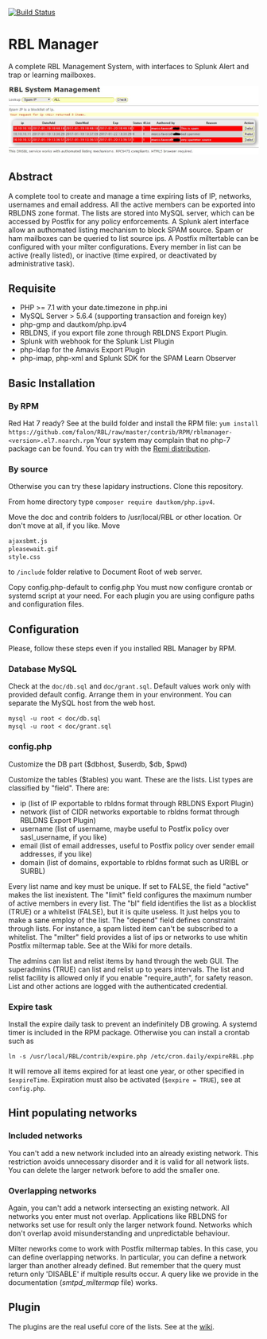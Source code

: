 [![Build Status](https://scrutinizer-ci.com/g/falon/RBL/badges/build.png?b=master)](https://scrutinizer-ci.com/g/falon/RBL/build-status/master)
# RBL Manager
A complete RBL Management System, with interfaces to Splunk Alert and trap or learning mailboxes.

![screenshot](doc/RBL.JPG)
## Abstract
A complete tool to create and manage a time expiring lists of IP, networks, usernames and email address.
All the active members can be exported into RBLDNS zone format. The lists are stored into MySQL server, which can be accessed by Postfix for any policy enforcements. A Splunk alert interface allow an authomated listing mechanism to block SPAM source. Spam or ham mailboxes can be queried to list source ips. A Postfix miltertable can be configured with your milter configurations.
Every member in list can be active (really listed), or inactive (time expired, or deactivated by administrative task).

## Requisite

- PHP >= 7.1 with your date.timezone in php.ini
- MySQL Server > 5.6.4 (supporting transaction and foreign key)
- php-gmp and dautkom/php.ipv4
- RBLDNS, if you export file zone through RBLDNS Export Plugin.
- Splunk with webhook for the Splunk List Plugin
- php-ldap for the Amavis Export Plugin
- php-imap, php-xml and Splunk SDK for the SPAM Learn Observer

## Basic Installation
### By RPM
Red Hat 7 ready? See at the build folder and install the RPM file:
`yum install https://github.com/falon/RBL/raw/master/contrib/RPM/rblmanager-<version>.el7.noarch.rpm`
Your system may complain that no php-7 package can be found. You can try with the [Remi distribution](https://rpms.remirepo.net/).

### By source
Otherwise you can try these lapidary instructions.
Clone this repository.

From home directory type `composer require dautkom/php.ipv4`.

Move the doc and contrib folders to /usr/local/RBL or other location. Or don't move at all, if you like.
Move
```
ajaxsbmt.js
pleasewait.gif
style.css
```
to `/include` folder relative to Document Root of web server.

Copy config.php-default to config.php
You must now configure crontab or systemd script at your need. For each plugin you are using configure paths and configuration files.

## Configuration
Please, follow these steps even if you installed RBL Manager by RPM.
### Database MySQL
Check at the `doc/db.sql` and `doc/grant.sql`. Default values work only with provided default config. Arrange them in your environment.
You can separate the MySQL host from the web host.
```
mysql -u root < doc/db.sql
mysql -u root < doc/grant.sql
```
### config.php

Customize the DB part ($dbhost, $userdb, $db, $pwd)

Customize the tables ($tables) you want. These are the lists. List types are classified by "field". There are:

- ip (list of IP exportable to rbldns format through RBLDNS Export Plugin)
- network (list of CIDR networks exportable to rbldns format through RBLDNS Export Plugin)
- username (list of username, maybe useful to Postfix policy over sasl_username, if you like)
- email (list of email addresses, useful to Postfix policy over sender email addresses, if you like)
- domain (list of domains, exportable to rbldns format such as URIBL or SURBL)

Every list name and key must be unique. If set to FALSE, the field "active" makes the list inexistent.
The "limit" field configures the maximum number of active members in every list.
The "bl" field identifies the list as a blocklist (TRUE) or a whitelist (FALSE), but it is quite useless. It just helps you to make a sane employ of the list.
The "depend" field defines constraint through lists. For instance, a spam listed item can't be subscribed to a whitelist.
The "milter" field provides a list of ips or networks to use whitin Postfix miltermap table. See at the Wiki for more details.

The admins can list and relist items by hand through the web GUI. The superadmins (TRUE) can  list and relist up to years intervals. The list and relist facility is allowed only if you enable "require_auth", for safety reason. List and other actions are logged with the authenticated credential.

### Expire task
Install the expire daily task to prevent an indefinitely DB growing. A systemd timer is included in the RPM package. Otherwise you can install a crontab such as
```
ln -s /usr/local/RBL/contrib/expire.php /etc/cron.daily/expireRBL.php
```
It will remove all items expired for at least one year, or other specified in `$expireTime`. Expiration must also be activated (`$expire = TRUE`), see at `config.php`.

## Hint populating networks
### Included networks
You can't add a new network included into an already existing network. This restriction avoids unnecessary disorder and it is valid for all network lists. You can delete the larger network before to add the smaller one.
### Overlapping networks
Again, you can't add a network intersecting an existing network. All networks you enter must not overlap. Applications like RBLDNS for networks set use for result only the larger network found. Networks which don't overlap avoid misunderstanding and unpredictable behaviour.

Milter neworks come to work with Postfix miltermap tables. In this case, you can define overlapping networks. In particular, you can define a network larger than another already defined. But remember that the query must return only 'DISABLE' if multiple results occur. A query like we provide in the documentation (_smtpd_miltermap_ file) works.

## Plugin

The plugins are the real useful core of the lists. See at the [wiki](https://github.com/falon/RBL/wiki).
